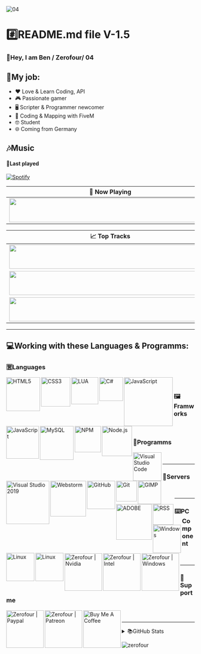 ![04](https://user-images.githubusercontent.com/60815764/119520000-305d1b00-bd7a-11eb-9f16-b2b39bc8541e.gif)

# #️⃣README.md file V-1.5

### 👋Hey, I am Ben / Zerofour/ 04

## 💼My job: 
- ❤️ Love & Learn Coding, API
- 🎮 Passionate gamer
- 🖥️ Scripter & Programmer newcomer
- 🎲 Coding & Mapping with FiveM
- 🤓 Student
- 🌐 Coming from Germany

## 🎶Music 
#### 🎵Last played
[![Spotify](https://spotifyapi-zerofour04.vercel.app/api/spotify)](https://open.spotify.com/user/brubiyt)

| 🎵 Now Playing                                                                                                                    |
| ------------------------------------------------------------------------------------------------------------------------------ |
| <a href="https://spotifyapi2.vercel.app/now-playing?open"><img src="https://spotifyapi2.vercel.app/now-playing" width="540" height="64"></a> |

<table>
  <thead>
    <tr>
      <th>📈 Top Tracks</th>
    </tr>
  </thead>
  <tbody>
    <tr>
      <td><a href="https://spotifyapi2-597inxle8-zerofour04.vercel.app/top-tracks?i=0&open"><img src="https://spotifyapi2-597inxle8-zerofour04.vercel.app/top-tracks?i=0" width="540" height="64"></a></td>
    </tr>
    <tr></tr> <!-- hide gray row -->
    <tr>
      <td><a href="https://spotifyapi2-597inxle8-zerofour04.vercel.app/top-tracks?i=1&open"><img src="https://spotifyapi2-597inxle8-zerofour04.vercel.app/top-tracks?i=1" width="540" height="64"></a></td>
    </tr>
    <tr></tr> <!-- hide gray row -->
    <tr>
      <td><a href="https://spotifyapi2-597inxle8-zerofour04.vercel.app/top-tracks?i=2&open"><img src="https://spotifyapi2-597inxle8-zerofour04.vercel.app/top-tracks?i=2" width="540" height="64"></a></td>
    </tr>
  </tbody>
</table>

---

## 💻Working with these Languages & Programms:
### 🈺Languages
<img align="left" alt="HTML5" width="90px" src="https://img.shields.io/badge/HTML5-E34F26?style=for-the-badge&logo=html5&logoColor=white" />
<img align="left" alt="CSS3" width="78px" src="https://img.shields.io/badge/CSS3-1572B6?style=for-the-badge&logo=css3&logoColor=white" />
<img align="left" alt="LUA" width="72px" src="https://img.shields.io/badge/Lua-2C2D72?style=for-the-badge&logo=lua&logoColor=white" />
<img align="left" alt="C#" width="63px" src="https://img.shields.io/badge/C%23-239120?style=for-the-badge&logo=c-sharp&logoColor=white" />
<img align="left" alt="JavaScript" width="130px" src="https://img.shields.io/badge/JavaScript-F7DF1E?style=for-the-badge&logo=javascript&logoColor=black" />
<img align="left" alt="JavaScript" width="87px" src="https://img.shields.io/badge/React-20232A?style=for-the-badge&logo=react&logoColor=61DAFB" />
<img align="left" alt="MySQL" width="90px" src="https://img.shields.io/badge/MySQL-FFBE00?style=for-the-badge&logo=mysql&logoColor=white" />

<br />

### 🖼️Framworks
<img align="left" alt="NPM" width="70px" src="https://img.shields.io/badge/npm-CB3837?style=for-the-badge&logo=npm&logoColor=white" />
<img align="left" alt="Node.js" width="80px" src="https://img.shields.io/badge/Node.js-43853D?style=for-the-badge&logo=node-dot-js&logoColor=white" />

<br />

### 🤖Programms
<img align="left" alt="Visual Studio Code" width="76px" src="https://img.shields.io/badge/VSCode-0078D4?style=for-the-badge&logo=visual%20studio%20code&logoColor=white" />
<img align="left" alt="Visual Studio 2019" width="115px" src="https://img.shields.io/badge/VSStudio2019-5C2D91?style=for-the-badge&logo=visual%20studio&logoColor=white" />
<img align="left" alt="Webstorm" width="95px" src="https://img.shields.io/badge/WebStorm-000000?style=for-the-badge&logo=WebStorm&logoColor=whit" />
<img align="left" alt="GitHub" width="75px" src="https://img.shields.io/badge/GitHub-100000?style=for-the-badge&logo=github&logoColor=white" />
<img align="left" alt="Git" width="55px" src="https://img.shields.io/badge/Git-F05032?style=for-the-badge&logo=git&logoColor=white" />
<img align="left" alt="GIMP" width="62px" src="https://img.shields.io/badge/gimp-5C5543?style=for-the-badge&logo=gimp&logoColor=white" />
<img align="left" alt="ADOBE" width="95px" src="https://img.shields.io/badge/Bitbucket-0747a6?style=for-the-badge&logo=bitbucket&logoColor=white" />

<img align="left" alt="RSS" width="55px" src="https://img.shields.io/badge/RSS-FFA500?style=for-the-badge&logo=rss&logoColor=white" />
<br />

---

### 📠Servers
[<img align="left" alt="Windows" width="75px" src="https://img.shields.io/badge/Windows-0078D6?style=for-the-badge&logo=windows&logoColor=white" />][windows]
[<img align="left" alt="Linux" width="75px" src="https://img.shields.io/badge/Linux-FCC624?style=for-the-badge&logo=linux&logoColor=black" />][linux]
[<img align="left" alt="Linux" width="75px" src="https://img.shields.io/badge/json-5E5C5C?style=for-the-badge&logo=json&logoColor=white" />][json]
<br />

<!-- ### 🌐Social Links:
[<img align="left" alt="Zerofour | Discord" width="100px" src="https://img.shields.io/badge/Discord-7289DA?style=for-the-badge&logo=discord&logoColor=white" />][discord]
[<img align="left" alt="Zerofour | YouTube" width="100px" src="https://img.shields.io/badge/YouTube-FF0000?style=for-the-badge&logo=youtube&logoColor=white" />][youtube]
[<img align="left" alt="Zerofour | Twitter" width="100px" src="https://img.shields.io/badge/Twitter-00acee?style=for-the-badge&logo=twitter&logoColor=white" />][twitter]
[<img align="left" alt="Zerofour | Twitch" width="100px" src="https://img.shields.io/badge/Twitch-6441a5?style=for-the-badge&logo=twitch&logoColor=white" />][twitch]
[<img align="left" alt="Zerofour | Spotify" width="100px" src="https://img.shields.io/badge/Spotify-1DB954?style=for-the-badge&logo=spotify&logoColor=white" />][spotify]
[<img align="left" alt="Zerofour | Steam" width="100px" src="https://img.shields.io/badge/Steam-000000?style=for-the-badge&logo=steam&logoColor=white" />][steam]
<br /> -->

---

### ⌨️PC Component
[<img align="left" alt="Zerofour | Nvidia" width="100px" src="https://img.shields.io/badge/NVIDIA-GTX-76B900?style=for-the-badge&logo=nvidia&logoColor=white" />][nvidia]
[<img align="left" alt="Zerofour | Intel" width="100px" src="https://img.shields.io/badge/Intel-Core-0071C5?style=for-the-badge&logo=intel&logoColor=white" />][intel]
[<img align="left" alt="Zerofour | Windows" width="100px" src="https://img.shields.io/badge/Windows-11-0078D6?style=for-the-badge&logo=windows&logoColor=white" />][windows]
<br />

---

### 💌Support me
[<img align="left" alt="Zerofour | Paypal" width="100px" src="https://img.shields.io/badge/PayPal-00457C?style=for-the-badge&logo=paypal&logoColor=white" />][paypal]
[<img align="left" alt="Zerofour | Patreon" width="100px" src="https://img.shields.io/badge/Patreon-F96854?style=for-the-badge&logo=patreon&logoColor=white" />][patreon]
[<img align="left" alt="Buy Me A Coffee" width="100px" src="https://cdn.buymeacoffee.com/buttons/v2/default-green.png" />][buymeacoffee]
<br />

---

<details>
  <summary>📚GitHub Stats</summary>

  <img align="left" alt="Marks" src="https://github-readme-stats.vercel.app/api/top-langs/?username=Zerofour04&layout=compact" />
  <img align="left" alt="Top Language" src="https://github-readme-stats.vercel.app/api?username=Zerofour04&show_icons=true&theme=algolia" />

</details>

![zerofour](https://user-images.githubusercontent.com/60815764/119038564-8ebd7e80-b9b3-11eb-95f4-42e46a63602b.gif)

[windows]:https://www.microsoft.com/en-us/windows/
[linux]:https://www.linux.org
[discord]: https://steamcommunity.com/id/zerofour_04/
[youtube]: https://www.youtube.com/channel/UCiG2ezBIH8PKOjrvHyipR_g
[twitter]: https://twitter.com/Zerofour_04_
[twitch]: https://www.twitch.tv/zerofour_04_
[spotify]: https://www.twitch.tv/zerofour_04_
[steam]: https://steamcommunity.com/id/zerofour_04/
[nvidia]: https://www.nvidia.com
[intel]: https://www.intel.com/content/www/us/en/homepage.html
[paypal]: https://www.paypal.com/cgi-bin/webscr?cmd=_s-xclick&hosted_button_id=RD94Q2KCD6GEW&source=url
[patreon]: https://www.patreon.com/zerofour
[buymeacoffee]: https://www.buymeacoffee.com/zerofour
[json]: https://www.npmjs.com/package/json-server
